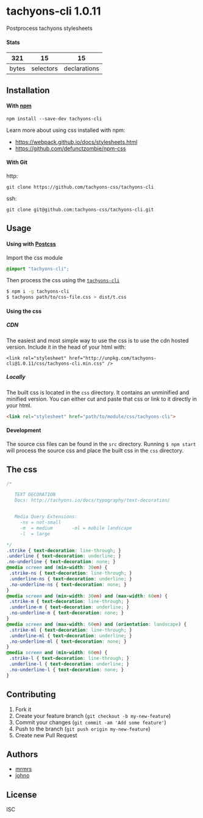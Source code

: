 # tachyons-cli 1.0.11

Postprocess tachyons stylesheets

#### Stats

321 | 15 | 15
---|---|---
bytes | selectors | declarations

## Installation

#### With [npm](https://npmjs.com)

```
npm install --save-dev tachyons-cli
```

Learn more about using css installed with npm:
* https://webpack.github.io/docs/stylesheets.html
* https://github.com/defunctzombie/npm-css

#### With Git

http:
```
git clone https://github.com/tachyons-css/tachyons-cli
```

ssh:
```
git clone git@github.com:tachyons-css/tachyons-cli.git
```

## Usage

#### Using with [Postcss](https://github.com/postcss/postcss)

Import the css module

```css
@import "tachyons-cli";
```

Then process the css using the [`tachyons-cli`](https://github.com/tachyons-css/tachyons-cli)

```sh
$ npm i -g tachyons-cli
$ tachyons path/to/css-file.css > dist/t.css
```

#### Using the css

##### CDN
The easiest and most simple way to use the css is to use the cdn hosted version. Include it in the head of your html with:

```
<link rel="stylesheet" href="http://unpkg.com/tachyons-cli@1.0.11/css/tachyons-cli.min.css" />
```

##### Locally
The built css is located in the `css` directory. It contains an unminified and minified version.
You can either cut and paste that css or link to it directly in your html.

```html
<link rel="stylesheet" href="path/to/module/css/tachyons-cli">
```

#### Development

The source css files can be found in the `src` directory.
Running `$ npm start` will process the source css and place the built css in the `css` directory.

## The css

```css
/*

   TEXT DECORATION
   Docs: http://tachyons.io/docs/typography/text-decoration/


   Media Query Extensions:
     -ns = not-small
     -m  = medium       -ml = mobile landscape
     -l  = large

*/
.strike { text-decoration: line-through; }
.underline { text-decoration: underline; }
.no-underline { text-decoration: none; }
@media screen and (min-width: 30em) {
 .strike-ns { text-decoration: line-through; }
 .underline-ns { text-decoration: underline; }
 .no-underline-ns { text-decoration: none; }
}
@media screen and (min-width: 30em) and (max-width: 60em) {
 .strike-m { text-decoration: line-through; }
 .underline-m { text-decoration: underline; }
 .no-underline-m { text-decoration: none; }
}
@media screen and (max-width: 60em) and (orientation: landscape) {
 .strike-ml { text-decoration: line-through; }
 .underline-ml { text-decoration: underline; }
 .no-underline-ml { text-decoration: none; }
}
@media screen and (min-width: 60em) {
 .strike-l { text-decoration: line-through; }
 .underline-l { text-decoration: underline; }
 .no-underline-l { text-decoration: none; }
}
```

## Contributing

1. Fork it
2. Create your feature branch (`git checkout -b my-new-feature`)
3. Commit your changes (`git commit -am 'Add some feature'`)
4. Push to the branch (`git push origin my-new-feature`)
5. Create new Pull Request

## Authors

* [mrmrs](http://mrmrs.io)
* [johno](http://johnotander.com)

## License

ISC

